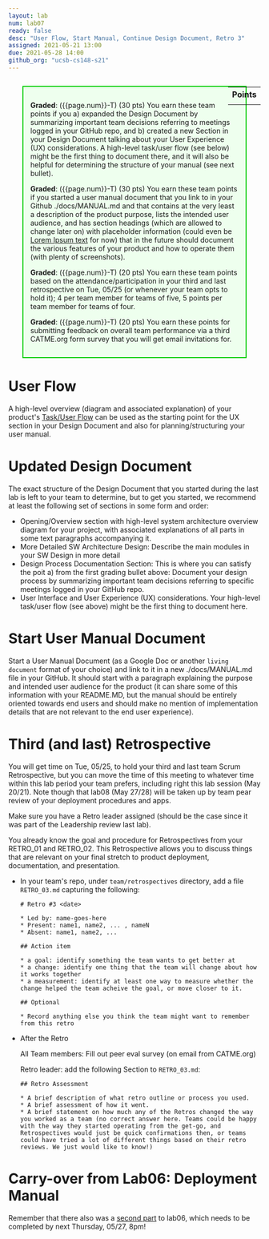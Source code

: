 ```yaml
---
layout: lab
num: lab07
ready: false
desc: "User Flow, Start Manual, Continue Design Document, Retro 3"
assigned: 2021-05-21 13:00
due: 2021-05-28 14:00
github_org: "ucsb-cs148-s21"
---
```


<style>
div.grade { margin: 2em; padding: 1em; border: 2px solid #0c0; background-color: #efe; }   
</style>

<div style="float:right; width: auto;">

<table style="margin-top:1em;">
<tr>
   <th>Points</th>
</tr>
<tr>
   <td class="pointCount"></td>
</tr>
</table>

</div>

<div class="grade" markdown="1">

**Graded**: ({{page.num}}-T) (30 pts) You earn these team points if you a) expanded the Design Document by summarizing important team decisions referring to meetings logged in your GitHub repo, and b) created a new Section in your Design Document talking about your User Experience (UX) considerations. A high-level task/user flow (see below) might be the first thing to document there, and it will also be helpful for determining the structure of your manual (see next bullet).

**Graded**: ({{page.num}}-T) (30 pts) You earn these team points if you started a user manual document that you link to in your Github ./docs/MANUAL.md and that contains at the very least a description of the product purpose, lists the intended user audience, and has section headings (which are allowed to change later on) with placeholder information (could even be [Lorem Ipsum text](https://www.lipsum.com/) for now) that in the future should document the various features of your product and how to operate them (with plenty of screenshots).  

**Graded**: ({{page.num}}-T) (20 pts) You earn these team points based on the attendance/participation in your third and last retrospective on Tue, 05/25 (or whenever your team opts to hold it); 4 per team member for teams of five, 5 points per team member for teams of four.

**Graded**: ({{page.num}}-T) (20 pts) You earn these points for submitting feedback on overall team performance via a third CATME.org form survey that you will get email invitations for.
</div>


# User Flow 
A high-level overview (diagram and associated explanation) of your product's 
[Task/User Flow](https://careerfoundry.com/en/blog/ux-design/what-are-user-flows/) can be used as the starting point for the UX section in your Design Document and also for planning/structuring your user manual.


# Updated Design Document
The exact structure of the Design Document that you started during the last lab is left to your team to determine, but to get you started, we recommend at least the following set of sections in some form and order: 
* Opening/Overview section with high-level system architecture overview diagram for your project, with associated explanations of all parts in some text paragraphs accompanying it.
* More Detailed SW Architecture Design: Describe the main modules in your SW Design in more detail
* Design Process Documentation Section: This is where you can satisfy the poit a) from the first grading bullet above: Document your design process by summarizing important team decisions referring to specific meetings logged in your GitHub repo.
* User Interface and User Experience (UX) considerations. Your high-level task/user flow (see above) might be the first thing to document here.

# Start User Manual Document
Start a User Manual Document (as a Google Doc or another `living document` format of your choice) and link to it in a new ./docs/MANUAL.md file in your GitHub. 
It should start with a paragraph explaining the purpose and intended user audience for the product (it can share some of this information with your README.MD, but the manual should be entirely oriented towards end users and should make no mention of implementation details that are not relevant to the end user experience).   


# Third (and last) Retrospective 

You will get time on Tue, 05/25, to hold your third and last team Scrum Retrospective, but you can move the time of this meeting to whatever time within this lab period your team prefers, including right this lab session (May 20/21). Note though that lab08 (May 27/28) will be taken up by team pear review of your deployment procedures and apps. 

Make sure you have a Retro leader assigned (should be the case since it was part of the Leadership review last lab).

You already know the goal and procedure for Retrospectives from your RETRO_01 and RETRO_02. This Retrospective allows you to discuss things that are relevant on your final stretch to product deployment, documentation, and presentation.


* In your team's repo, under `team/retrospectives` directory, add a file `RETRO_03.md` capturing the following:

  ```
  # Retro #3 <date>

  * Led by: name-goes-here
  * Present: name1, name2, ... , nameN
  * Absent: name1, name2, ...

  ## Action item

  * a goal: identify something the team wants to get better at
  * a change: identify one thing that the team will change about how it works together
  * a measurement: identify at least one way to measure whether the change helped the team acheive the goal, or move closer to it.

  ## Optional

  * Record anything else you think the team might want to remember from this retro

  ```

* After the Retro

  All Team members: Fill out peer eval survey (on email from CATME.org)
  
  Retro leader: add the following Section to `RETRO_03.md`:
  
  ```
  ## Retro Assessment

  * A brief description of what retro outline or process you used.
  * A brief assessment of how it went.
  * A brief statement on how much any of the Retros changed the way you worked as a team (no correct answer here. Teams could be happy with the way they started operating from the get-go, and Retrospectives would just be quick confirmations then, or teams could have tried a lot of different things based on their retro reviews. We just would like to know!)
  ```
 
   

# Carry-over from Lab06: Deployment Manual

Remember that there also was a [second part](https://ucsb-cs148.github.io/s21/lab/lab06-ops/) to lab06, which needs to be completed by next Thursday, 05/27, 8pm!  
